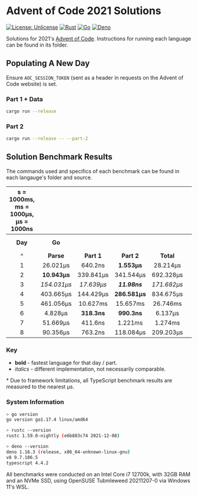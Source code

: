 # Advent of Code 2021 Solutions

[![License: Unlicense](https://img.shields.io/badge/license-Unlicense-blue.svg)](http://unlicense.org/)
[![Rust](https://github.com/maneac/aoc2021/actions/workflows/rust.yml/badge.svg)](https://github.com/maneac/aoc2021/actions/workflows/rust.yml)
[![Go](https://github.com/maneac/aoc2021/actions/workflows/golang.yml/badge.svg)](https://github.com/maneac/aoc2021/actions/workflows/golang.yml)
[![Deno](https://github.com/maneac/aoc2021/actions/workflows/deno.yml/badge.svg)](https://github.com/maneac/aoc2021/actions/workflows/deno.yml)

Solutions for 2021's [Advent of Code](https://adventofcode.com/2021). Instructions for running each language can be found in its folder.

## Populating A New Day

Ensure `AOC_SESSION_TOKEN` (sent as a header in requests on the Advent of Code website) is set.

### Part 1 + Data

```bash
cargo run --release
```

### Part 2

```bash
cargo run --release -- --part-2
```

## Solution Benchmark Results

The commands used and specifics of each benchmark can be found in each langauge's folder and source.

<centre>

| s = 1000ms, ms = 1000&mu;s, &mu;s = 1000ns                                                                                                                                                                                          |||||||||||||||
|:---------:|:-----------------:|:-----------------:|:-----------------:|:-----------------:|:-----:|:-----------------:|:-----------------:|:-----------------:|:-----------------:|:-----:|:---------:|:-------------:|:-------------:|:---------:|
| **Day**   |                               **Go**                                       ||||&nbsp; |                            **Rust**                                        ||||&nbsp; |            **TypeScript (Deno)\***                    |
| ^         | **Parse**         | **Part 1**        | **Part 2**        | **Total**         |&nbsp; | **Parse**         | **Part 1**        | **Part 2**        | **Total**         |&nbsp; | **Parse** | **Part 1**    | **Part 2**    | **Total** |
| 1         | 26.021&mu;s       | 640.2ns           | **1.553&mu;s**    | 28.214&mu;s       |&nbsp; | **22.965&mu;s**   | **411ns**         | 3.833&mu;s        | **27.209&mu;s**   |&nbsp; | 116&mu;s  | 36&mu;s       | 88&mu;s       | 240&mu;s  |
| 2         | **10.943&mu;s**   | 339.841&mu;s      | 341.544&mu;s      | 692.328&mu;s      |&nbsp; | 17.61&mu;s        | **734ns**         | **589ns**         | **18.933&mu;s**   |&nbsp; | 180&mu;s  | 32&mu;s       | 16&mu;s       | 228&mu;s  |
| 3         | *154.031&mu;s*    | *17.639&mu;s*     | ***11.98ns***     | *171.682&mu;s*    |&nbsp; | **55.775&mu;s**   | **6.083&mu;s**    | 80.437&mu;s       | **142.295&mu;s**  |&nbsp; | 224&mu;s  | 216&mu;s      | 52&mu;s       | 492&mu;s  |
| 4         | 403.665&mu;s      | 144.429&mu;s      | **286.581&mu;s**  | 834.675&mu;s      |&nbsp; | **20.331&mu;s**   | **104.342&mu;s**  | 428.096&mu;s      | **552.769&mu;s**  |&nbsp; | 320&mu;s  | 3.132ms       | 2.936ms       | 6.388ms   |
| 5         | 461.056&mu;s      | 10.627ms          | 15.657ms          | 26.746ms          |&nbsp; | **25.155&mu;s**   | **1.275ms**       | **1.548ms**       | **2.848ms**       |&nbsp; | 348&mu;s  | 72.576ms      | 54.76ms       | 127.684ms |
| 6         | 4.828&mu;s        | **318.3ns**       | **990.3ns**       | 6.137&mu;s        |&nbsp; | **3.128&mu;s**    | 364ns             | 1.123&mu;s        | **4.615&mu;s**    |&nbsp; | 16&mu;s   | 1.2&mu;s      | 4.8&mu;s      | 22&mu;s   |
| 7         | 51.669&mu;s       | 411.6ns           | 1.221ms           | 1.274ms           |&nbsp; | **18.305&mu;s**   | **213ns**         | **700.813&mu;s**  | **719.331&mu;s**  |&nbsp; | 172&mu;s  | 4&mu;s        | 2.524ms       | 2.7ms     |
| 8         | 90.356&mu;s       | 763.2ns           | 118.084&mu;s      | 209.203&mu;s      |&nbsp; | **34.029&mu;s**   | **659ns**         | **10.41&mu;s**    | **45.098&mu;s**   |&nbsp; | -         | -             | -             | -         |

</centre>

### Key

- **bold** - fastest language for that day / part.
- *italics* - different implementation, not necessarily comparable.

\* Due to framework limitations, all TypeScript benchmark results are measured to the nearest &mu;s.

### System Information

```sh
> go version
go version go1.17.4 linux/amd64

> rustc --version
rustc 1.59.0-nightly (e6b883c74 2021-12-08)

> deno --version
deno 1.16.3 (release, x86_64-unknown-linux-gnu)
v8 9.7.106.5
typescript 4.4.2
```

All benchmarks were conducted on an Intel Core i7 12700k, with 32GB RAM and an NVMe SSD, using OpenSUSE Tubmleweed 20211207-0 via Windows 11's WSL.
